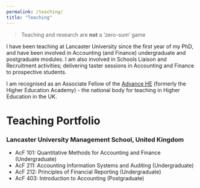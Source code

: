 ```yaml
---
permalink: /teaching/
title: "Teaching"
---
```


> Teaching and research are **not** a ‘zero-sum’ game

I have been teaching at Lancaster University since the first year of my PhD, and have been involved in Accounting (and Finance) undergraduate and postgraduate modules. I am also involved in Schools Liaison and Recruitment activities; delivering taster sessions in Accounting and Finance to prospective students.

I am recognised as an Associate Fellow of the [Advance HE](https://www.advance-he.ac.uk) (formerly the Higher Education Academy) - the national body for teaching in Higher Education in the UK.

# Teaching Portfolio

### Lancaster University Management School, United Kingdom
- AcF 101: Quantitative Methods for Accounting and Finance (Undergraduate)
- AcF 211: Accounting Information Systems and Auditing (Undergraduate)
- AcF 212: Principles of Financial Reporting (Undergraduate)
- AcF 403: Introduction to Accounting (Postgraduate)
